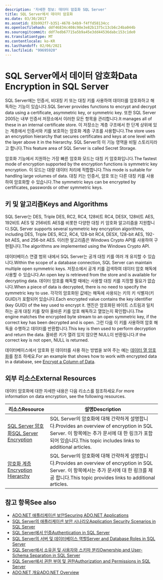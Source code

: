 ```yaml
---
description: '자세한 정보: 데이터 암호화 SQL Server'
title: SQL Server에서 데이터 암호화
ms.date: 03/30/2017
ms.assetid: 83b992f7-b351-4678-b4b9-f4ffd58134cc
ms.openlocfilehash: ddf46834c408c98e3e82b1375c13cb6c24ba044b
ms.sourcegitcommit: ddf7edb67715a5b9a45e3dd44536dabc153c1de0
ms.translationtype: MT
ms.contentlocale: ko-KR
ms.lasthandoff: 02/06/2021
ms.locfileid: "99695920"
---
```

# <a name="data-encryption-in-sql-server"></a><span data-ttu-id="c100b-103">SQL Server에서 데이터 암호화</span><span class="sxs-lookup"><span data-stu-id="c100b-103">Data Encryption in SQL Server</span></span>

<span data-ttu-id="c100b-104">SQL Server에는 인증서, 비대칭 키 또는 대칭 키를 사용하여 데이터를 암호화하고 해독하는 기능이 있습니다.</span><span class="sxs-lookup"><span data-stu-id="c100b-104">SQL Server provides functions to encrypt and decrypt data using a certificate, asymmetric key, or symmetric key.</span></span> <span data-ttu-id="c100b-105">또한 SQL Server 2005는 내부 인증서 저장소에서 이러한 모든 항목을 관리합니다.</span><span class="sxs-lookup"><span data-stu-id="c100b-105">It manages all of these in an internal certificate store.</span></span> <span data-ttu-id="c100b-106">이 저장소는 계층 구조에서 한 단계 상위에 있는 계층에서 인증서와 키를 보호하는 암호화 계층 구조를 사용합니다.</span><span class="sxs-lookup"><span data-stu-id="c100b-106">The store uses an encryption hierarchy that secures certificates and keys at one level with the layer above it in the hierarchy.</span></span> <span data-ttu-id="c100b-107">SQL Server의 이 기능 영역을 비밀 스토리지라고 합니다.</span><span class="sxs-lookup"><span data-stu-id="c100b-107">This feature area of SQL Server is called Secret Storage.</span></span>  
  
 <span data-ttu-id="c100b-108">암호화 기능에서 지원하는 가장 빠른 암호화 모드는 대칭 키 암호화입니다.</span><span class="sxs-lookup"><span data-stu-id="c100b-108">The fastest mode of encryption supported by the encryption functions is symmetric key encryption.</span></span> <span data-ttu-id="c100b-109">이 모드는 대량 데이터 처리에 적합합니다.</span><span class="sxs-lookup"><span data-stu-id="c100b-109">This mode is suitable for handling large volumes of data.</span></span> <span data-ttu-id="c100b-110">대칭 키는 인증서, 암호 또는 다른 대칭 키를 사용하여 암호화할 수 있습니다.</span><span class="sxs-lookup"><span data-stu-id="c100b-110">The symmetric keys can be encrypted by certificates, passwords or other symmetric keys.</span></span>  
  
## <a name="keys-and-algorithms"></a><span data-ttu-id="c100b-111">키 및 알고리즘</span><span class="sxs-lookup"><span data-stu-id="c100b-111">Keys and Algorithms</span></span>  

 <span data-ttu-id="c100b-112">SQL Server는 DES, Triple DES, RC2, RC4, 128비트 RC4, DESX, 128비트 AES, 192비트 AES 및 256비트 AES를 비롯한 다양한 대칭 키 암호화 알고리즘을 지원합니다.</span><span class="sxs-lookup"><span data-stu-id="c100b-112">SQL Server supports several symmetric key encryption algorithms, including DES, Triple DES, RC2, RC4, 128-bit RC4, DESX, 128-bit AES, 192-bit AES, and 256-bit AES.</span></span> <span data-ttu-id="c100b-113">이러한 알고리즘은 Windows Crypto API를 사용하여 구현됩니다.</span><span class="sxs-lookup"><span data-stu-id="c100b-113">The algorithms are implemented using the Windows Crypto API.</span></span>  
  
 <span data-ttu-id="c100b-114">데이터베이스 연결 범위 내에서 SQL Server는 공개 대칭 키를 여러 개 유지할 수 있습니다.</span><span class="sxs-lookup"><span data-stu-id="c100b-114">Within the scope of a database connection, SQL Server can maintain multiple open symmetric keys.</span></span> <span data-ttu-id="c100b-115">저장소에서 공개 키를 검색하여 데이터 암호 해독에 사용할 수 있습니다.</span><span class="sxs-lookup"><span data-stu-id="c100b-115">An open key is retrieved from the store and is available for decrypting data.</span></span> <span data-ttu-id="c100b-116">데이터 암호를 해독할 때에는 사용할 대칭 키를 지정할 필요가 없습니다.</span><span class="sxs-lookup"><span data-stu-id="c100b-116">When a piece of data is decrypted, there is no need to specify the symmetric key to use.</span></span> <span data-ttu-id="c100b-117">각각의 암호화된 값에는 해독에 사용되는 키의 키 식별자(키 GUID)가 포함되어 있습니다.</span><span class="sxs-lookup"><span data-stu-id="c100b-117">Each encrypted value contains the key identifier (key GUID) of the key used to encrypt it.</span></span> <span data-ttu-id="c100b-118">엔진은 암호화된 바이트 스트림과 일치하는 공개 대칭 키를 찾아 올바른 키를 암호 해독하고 열었는지 확인합니다.</span><span class="sxs-lookup"><span data-stu-id="c100b-118">The engine matches the encrypted byte stream to an open symmetric key, if the correct key has been decrypted and is open.</span></span> <span data-ttu-id="c100b-119">그런 다음 이 키를 사용하여 암호 해독을 수행하고 데이터를 반환합니다.</span><span class="sxs-lookup"><span data-stu-id="c100b-119">This key is then used to perform decryption and return the data.</span></span> <span data-ttu-id="c100b-120">올바른 키가 열려 있지 않으면 NULL이 반환됩니다.</span><span class="sxs-lookup"><span data-stu-id="c100b-120">If the correct key is not open, NULL is returned.</span></span>  
  
 <span data-ttu-id="c100b-121">데이터베이스에서 암호화 된 데이터를 사용 하는 방법을 보여 주는 예는 [데이터 열 암호화](/sql/relational-databases/security/encryption/encrypt-a-column-of-data)를 참조 하세요.</span><span class="sxs-lookup"><span data-stu-id="c100b-121">For an example that shows how to work with encrypted data in a database, see [Encrypt a Column of Data](/sql/relational-databases/security/encryption/encrypt-a-column-of-data).</span></span>
  
## <a name="external-resources"></a><span data-ttu-id="c100b-122">외부 리소스</span><span class="sxs-lookup"><span data-stu-id="c100b-122">External Resources</span></span>  

 <span data-ttu-id="c100b-123">데이터 암호화에 대한 자세한 내용은 다음 리소스를 참조하세요.</span><span class="sxs-lookup"><span data-stu-id="c100b-123">For more information on data encryption, see the following resources.</span></span>  
  
|<span data-ttu-id="c100b-124">리소스</span><span class="sxs-lookup"><span data-stu-id="c100b-124">Resource</span></span>|<span data-ttu-id="c100b-125">설명</span><span class="sxs-lookup"><span data-stu-id="c100b-125">Description</span></span>|  
|-|-|  
|[<span data-ttu-id="c100b-126">SQL Server 암호화</span><span class="sxs-lookup"><span data-stu-id="c100b-126">SQL Server Encryption</span></span>](/sql/relational-databases/security/encryption/sql-server-encryption)|<span data-ttu-id="c100b-127">SQL Server의 암호화에 대해 간략하게 설명합니다.</span><span class="sxs-lookup"><span data-stu-id="c100b-127">Provides an overview of encryption in SQL Server.</span></span> <span data-ttu-id="c100b-128">이 항목에는 추가 문서에 대 한 링크가 포함 되어 있습니다.</span><span class="sxs-lookup"><span data-stu-id="c100b-128">This topic includes links to additional articles.</span></span>|  
|[<span data-ttu-id="c100b-129">암호화 계층</span><span class="sxs-lookup"><span data-stu-id="c100b-129">Encryption Hierarchy</span></span>](/sql/relational-databases/security/encryption/encryption-hierarchy)|<span data-ttu-id="c100b-130">SQL Server의 암호화에 대해 간략하게 설명합니다.</span><span class="sxs-lookup"><span data-stu-id="c100b-130">Provides an overview of encryption in SQL Server.</span></span> <span data-ttu-id="c100b-131">이 항목에서는 추가 문서에 대 한 링크를 제공 합니다.</span><span class="sxs-lookup"><span data-stu-id="c100b-131">This topic provides links to additional articles.</span></span>|  
  
## <a name="see-also"></a><span data-ttu-id="c100b-132">참고 항목</span><span class="sxs-lookup"><span data-stu-id="c100b-132">See also</span></span>

- [<span data-ttu-id="c100b-133">ADO.NET 애플리케이션 보안</span><span class="sxs-lookup"><span data-stu-id="c100b-133">Securing ADO.NET Applications</span></span>](../securing-ado-net-applications.md)
- [<span data-ttu-id="c100b-134">SQL Server의 애플리케이션 보안 시나리오</span><span class="sxs-lookup"><span data-stu-id="c100b-134">Application Security Scenarios in SQL Server</span></span>](application-security-scenarios-in-sql-server.md)
- [<span data-ttu-id="c100b-135">SQL Server에서 인증</span><span class="sxs-lookup"><span data-stu-id="c100b-135">Authentication in SQL Server</span></span>](authentication-in-sql-server.md)
- [<span data-ttu-id="c100b-136">SQL Server의 서버 및 데이터베이스 역할</span><span class="sxs-lookup"><span data-stu-id="c100b-136">Server and Database Roles in SQL Server</span></span>](server-and-database-roles-in-sql-server.md)
- [<span data-ttu-id="c100b-137">SQL Server에서 소유권 및 사용자와 스키마 분리</span><span class="sxs-lookup"><span data-stu-id="c100b-137">Ownership and User-Schema Separation in SQL Server</span></span>](ownership-and-user-schema-separation-in-sql-server.md)
- [<span data-ttu-id="c100b-138">SQL Server에서 권한 부여 및 권한</span><span class="sxs-lookup"><span data-stu-id="c100b-138">Authorization and Permissions in SQL Server</span></span>](authorization-and-permissions-in-sql-server.md)
- [<span data-ttu-id="c100b-139">ADO.NET 개요</span><span class="sxs-lookup"><span data-stu-id="c100b-139">ADO.NET Overview</span></span>](../ado-net-overview.md)
